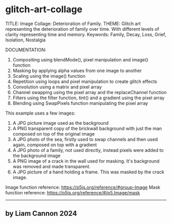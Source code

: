 # glitch-art-collage

TITLE: Image Collage: Deterioration of Family.
THEME: Glitch art representing the deterioration of family over time.
With different levels of clarity representing time and memory.
Keywords: Family, Decay, Loss, Grief, Isolation, Nostalgia
 
DOCUMENTATION:
1. Compositing using blendMode(), pixel manipulation and image() function
2. Masking by applying alpha values from one image to another
3. Scaling using the image() function
4. Repetition using loops and pixel manipulation to create glitch effects
5. Convolution using a matrix and pixel array
6. Channel swapping using the pixel array and the replaceChannel function
7. Filters using the filter function, tint() and a gradient using the pixel array
8. Blending using SwapPixels function manipulating the pixel array
  
This example uses a few images:
1. A JPG picture image used as the background
2. A PNG transparent copy of the brickwall background with just the man composed on top of the original image
3. A JPG photo of the sea, firstly used to swap channels and then used again, composed on top with a gradient
4. A JPG photo of a family, not used directly, instead pixels were added to the background image
5. A PNG image of a crack in the wall used for masking. It's background was removed and made transparent.
6. A JPG picture of a hand holding a frame. This was masked by the crack image.

Image function reference: https://p5js.org/reference/#group-Image
Mask function reference: https://p5js.org/reference/#/p5.Image/mask

-----------------------------------------
by Liam Cannon 2024
-----------------------------------------
